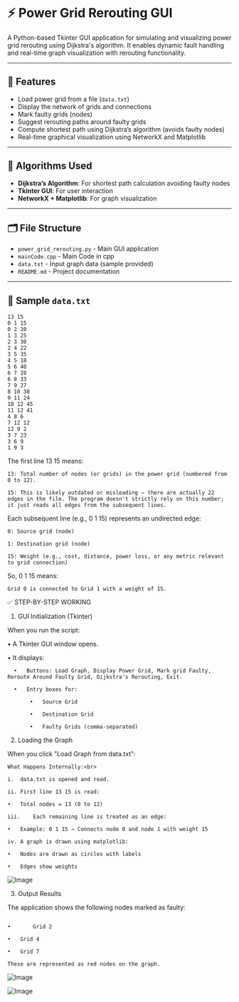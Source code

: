# ⚡ Power Grid Rerouting GUI

A Python-based Tkinter GUI application for simulating and visualizing power grid rerouting using Dijkstra's algorithm. It enables dynamic fault handling and real-time graph visualization with rerouting functionality.

---

## 🚀 Features

- Load power grid from a file (`data.txt`)
- Display the network of grids and connections
- Mark faulty grids (nodes)
- Suggest rerouting paths around faulty grids
- Compute shortest path using Dijkstra’s algorithm (avoids faulty nodes)
- Real-time graphical visualization using NetworkX and Matplotlib

---

## 🧠 Algorithms Used

- **Dijkstra’s Algorithm**: For shortest path calculation avoiding faulty nodes
- **Tkinter GUI**: For user interaction
- **NetworkX + Matplotlib**: For graph visualization

---

## 🗂️ File Structure

- `power_grid_rerouting.py` - Main GUI application
- `mainCode.cpp` - Main Code in cpp
- `data.txt` - Input graph data (sample provided)
- `README.md` - Project documentation

---

## 📝 Sample `data.txt`
```
13 15
0 1 15
0 2 20
1 3 25
2 3 30
2 4 22
3 5 35
4 5 18
5 6 40
6 7 28
6 8 33
7 9 27
8 10 38
9 11 24
10 12 45
11 12 41
4 8 6
7 12 12
12 9 2
3 7 23
3 6 9
1 9 3
```


The first line 13 15 means:
```
13: Total number of nodes (or grids) in the power grid (numbered from 0 to 12).
```
```
15: This is likely outdated or misleading — there are actually 22 edges in the file. The program doesn't strictly rely on this number; it just reads all edges from the subsequent lines.
```

Each subsequent line (e.g., 0 1 15) represents an undirected edge:
```
0: Source grid (node)
```
```
1: Destination grid (node)
```
```
15: Weight (e.g., cost, distance, power loss, or any metric relevant to grid connection)
```
So, 0 1 15 means:
```
Grid 0 is connected to Grid 1 with a weight of 15.
```


✅ STEP-BY-STEP WORKING

1. GUI Initialization (Tkinter)

When you run the script:<br>

•	A Tkinter GUI window opens.

•	It displays:

      •   Buttons: Load Graph, Display Power Grid, Mark grid Faulty, Reroute Around Faulty Grid, Dijkstra's Rerouting, Exit.
      
	  •   Entry boxes for:
   
           •   Source Grid
	   
	       •   Destination Grid
	
	       •   Faulty Grids (comma-separated)

2. Loading the Graph

When you click "Load Graph from data.txt":
```
What Happens Internally:<br>

i.	data.txt is opened and read.

ii.	First line 13 15 is read:

•	Total nodes = 13 (0 to 12)

iii.	Each remaining line is treated as an edge:

•	Example: 0 1 15 → Connects node 0 and node 1 with weight 15

iv.	A graph is drawn using matplotlib:

•	Nodes are drawn as circles with labels

•	Edges show weights
```

![Image](https://github.com/user-attachments/assets/1d2ed770-dec9-4917-87f7-ad10f9b05a6f)

3. Output Results

The application shows the following nodes marked as faulty:
```

•       Grid 2

•	Grid 4

•	Grid 7

These are represented as red nodes on the graph.
```
![Image](https://github.com/user-attachments/assets/2f8801f7-5754-4e78-b0ba-b55a3da98205)

![Image](https://github.com/user-attachments/assets/ed2f6203-4874-4aaf-95f8-6d776179ffb1)
